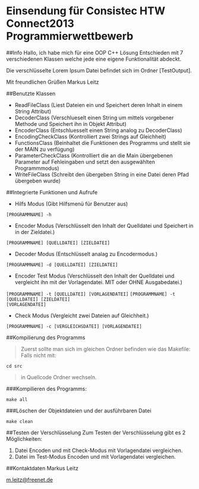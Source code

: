 # Einsendung für Consistec HTW Connect2013 Programmierwettbewerb

##Info
Hallo, ich habe mich für eine OOP C++ Lösung Entschieden mit 7 verschiedenen Klassen welche jede
eine eigene Funktionalität abdeckt.

Die verschlüsselte Lorem Ipsum Datei befindet sich im Ordner [TestOutput].

Mit freundlichen Grüßen 
Markus Leitz

##Benutzte Klassen
-  ReadFileClass   		(Liest Dateien ein und Speichert deren Inhalt in einem String Attribut)
-  DecoderClass			(Verschlueselt einen String um mittels vorgebener Methode und Speichert ihn in Objekt Attribut)
-  EncoderClass			(Entschluesselt einen String analog zu DecoderClass)
-  EncodingCheckClass		(Kontrolliert zwei Strings auf Gleichheit)
-  FunctionsClass			(Beinhaltet die Funktionen des Programms und stellt sie der MAIN zu verfügung)
-  ParameterCheckClass	(Kontrolliert die an die Main übergebenen Parameter auf Fehleingaben und setzt den ausgewählten Programmmodus)
-  WriteFileClass			(Schreibt den übergeben String in eine Datei deren Pfad übergeben wurde)

##Integrierte Funktionen und Aufrufe
-  Hilfs Modus (Gibt Hilfsmenü für Benutzer aus)

<code>[PROGRAMMNAME] -h</code>
-  Encoder Modus (Verschlüsselt den Inhalt der Quelldatei und Speichert in in der Zieldatei.)

<code>[PROGRAMMNAME] [QUELLDATEI] [ZIELDATEI]</code>
-  Decoder Modus (Entschlüsselt analag zu Encodermodus.)

<code>[PROGRAMMNAME] -d [QUELLDATEI] [ZIELDATEI]</code>
-  Encoder Test Modus (Verschlüsselt den Inhalt der Quelldatei und vergleicht ihn mit der Vorlagendatei. MIT oder OHNE Ausgabedatei.)

<code>[PROGRAMMNAME] -t [QUELLDATEI] [VORLAGENDATEI]</code>
<code>[PROGRAMMNAME] -t [QUELLDATEI] [ZIELDATEI] [VORLAGENDATEI]</code>
-  Check Modus (Vergleicht zwei Dateien auf Gleichheit.)

<code>[PROGRAMMNAME] -c [VERGLEICHSDATEI] [VORLAGENDATEI]</code>

##Kompilierung des Programms
> Zuerst sollte man sich im gleichen Ordner befinden wie das Makefile: 
  Falls nicht mit:

```
cd src
```
>in Quellcode Ordner wechseln.

###Kompilieren des Programms:
```
make all
```

###Löschen der Objektdateien und der ausführbaren Datei
```
make clean
```

##Testen der Verschlüsselung
Zum Testen der Verschlüsselung gibt es 2 Möglichkeiten:

1.  Datei Encoden und mit Check-Modus mit Vorlagendatei vergleichen.
2.  Datei im Test-Modus Encoden und mit Vorlagendatei vergleichen.

##Kontaktdaten
Markus Leitz

m.leitz@freenet.de

 
